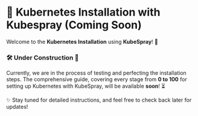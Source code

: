 # 🚀 Kubernetes Installation with Kubespray (Coming Soon)

Welcome to the **Kubernetes Installation** using **KubeSpray**! 🎉

### 🛠️ **Under Construction** 🚧

Currently, we are in the process of testing and perfecting the installation steps. The comprehensive guide, covering every stage from **0 to 100** for setting up Kubernetes with KubeSpray, will be available **soon**! ⏳

✨ Stay tuned for detailed instructions, and feel free to check back later for updates!
